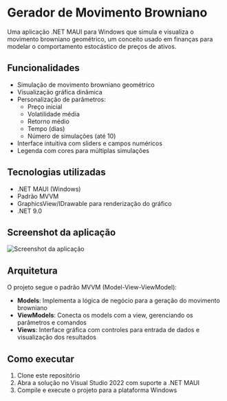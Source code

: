 # Gerador de Movimento Browniano

Uma aplicação .NET MAUI para Windows que simula e visualiza o movimento browniano geométrico, um conceito usado em finanças para modelar o comportamento estocástico de preços de ativos.

## Funcionalidades

- Simulação de movimento browniano geométrico
- Visualização gráfica dinâmica
- Personalização de parâmetros:
  - Preço inicial
  - Volatilidade média
  - Retorno médio
  - Tempo (dias)
  - Número de simulações (até 10)
- Interface intuitiva com sliders e campos numéricos
- Legenda com cores para múltiplas simulações

## Tecnologias utilizadas

- .NET MAUI (Windows)
- Padrão MVVM
- GraphicsView/IDrawable para renderização do gráfico
- .NET 9.0

## Screenshot da aplicação

![Screenshot da aplicação](screenshot.png)

## Arquitetura

O projeto segue o padrão MVVM (Model-View-ViewModel):

- **Models**: Implementa a lógica de negócio para a geração do movimento browniano
- **ViewModels**: Conecta os models com a view, gerenciando os parâmetros e comandos
- **Views**: Interface gráfica com controles para entrada de dados e visualização dos resultados

## Como executar

1. Clone este repositório
2. Abra a solução no Visual Studio 2022 com suporte a .NET MAUI
3. Compile e execute o projeto para a plataforma Windows

